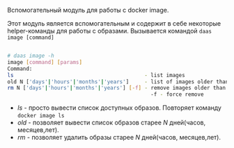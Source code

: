 Вспомогательный модуль для работы с docker image.

Этот модуль является вспомогательным и содержит в себе некоторые helper-команды
для работы с образами. Вызывается командой
``` daas image [command] ```

```bash

# daas image -h
image [command] [params]
Command: 
ls                                          - list images
old N ['days'|'hours'|'months'|'years']     - list of images older than N ['days']. Default: 'days'
rm N ['days'|'hours'|'months'|'years'] [-f] - remove images older than N ['days']. Default: 'days'
                                              -f - force remove
```

* *ls* - просто вывести список доступных образов. Повторяет команду ```docker image ls```
* *old* - позволяет вывести список образов старее *N* дней(часов, месяцев,лет).
* *rm* - позволяет удалить образы старее *N* дней(часов, месяцев,лет).
